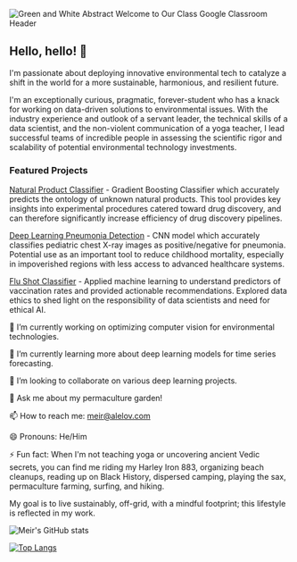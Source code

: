 ![Green and White Abstract Welcome to Our Class Google Classroom Header](https://user-images.githubusercontent.com/100248559/178343538-1cfe4f14-2316-448e-9dea-05505dffd093.png)

## Hello, hello! 👋

I'm passionate about deploying innovative environmental tech to catalyze a shift in the world for a more sustainable, harmonious, and resilient future. 

I'm an exceptionally curious, pragmatic, forever-student who has a knack for working on data-driven solutions to environmental issues. With the industry experience and outlook of a servant leader, the technical skills of a data scientist, and the non-violent communication of a yoga teacher, I lead successful teams of incredible people in assessing the scientific rigor and scalability of potential environmental technology investments.


### Featured Projects
[Natural Product Classifier](https://github.com/Meir-Alelov/Natural-Product-Classifier) - Gradient Boosting Classifier which accurately predicts the ontology of unknown natural products. This tool provides key insights into experimental procedures catered toward drug discovery, and can therefore significantly increase efficiency of drug discovery pipelines.

[Deep Learning Pneumonia Detection](https://github.com/Meir-Alelov/Deep_Learning_Pneumonia_Detection) - CNN model which accurately classifies pediatric chest X-ray images as positive/negative for pneumonia. Potential use as an important tool to reduce childhood mortality, especially in impoverished regions with less access to advanced healthcare systems.

[Flu Shot Classifier](https://github.com/Meir-Alelov/Flu-Shot-Classifier) - Applied machine learning to understand predictors of vaccination rates and provided actionable recommendations. Explored data ethics to shed light on the responsibility of data scientists and need for ethical AI.


🔭 I’m currently working on optimizing computer vision for environmental technologies.

🌱 I’m currently learning more about deep learning models for time series forecasting.

👯 I’m looking to collaborate on various deep learning projects.

💬 Ask me about my permaculture garden! 

📫 How to reach me: meir@alelov.com

😄 Pronouns: He/Him

⚡ Fun fact: When I'm not teaching yoga or uncovering ancient Vedic secrets, you can find me riding my Harley Iron 883, organizing beach cleanups, reading up on Black History, dispersed camping, playing the sax, permaculture farming, surfing, and hiking. 

My goal is to live sustainably, off-grid, with a mindful footprint; this lifestyle is reflected in my work.



![Meir's GitHub stats](https://github-readme-stats.vercel.app/api?username=Meir-Alelov&show_icons=true)

[![Top Langs](https://github-readme-stats.vercel.app/api/top-langs/?username=Meir-Alelov)](https://github.com/Meir-Alelov)
